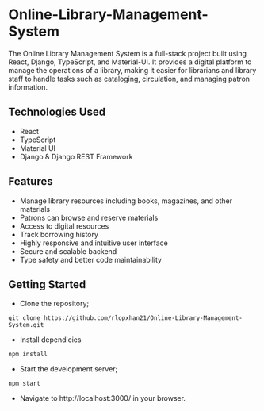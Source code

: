 # Online-Library-Management-System

The Online Library Management System is a full-stack project built using React, Django, TypeScript, and Material-UI. It provides a digital platform to manage the operations of a library, making it easier for librarians and library staff to handle tasks such as cataloging, circulation, and managing patron information.

## Technologies Used
- React
- TypeScript
- Material UI
- Django & Django REST Framework

## Features
- Manage library resources including books, magazines, and other materials
- Patrons can browse and reserve materials
- Access to digital resources
- Track borrowing history
- Highly responsive and intuitive user interface
- Secure and scalable backend
- Type safety and better code maintainability

## Getting Started

- Clone the repository;
```
git clone https://github.com/rlopxhan21/Online-Library-Management-System.git
```

- Install dependicies
```
npm install
```

- Start the development server;
```
npm start
```

- Navigate to http://localhost:3000/ in your browser.
